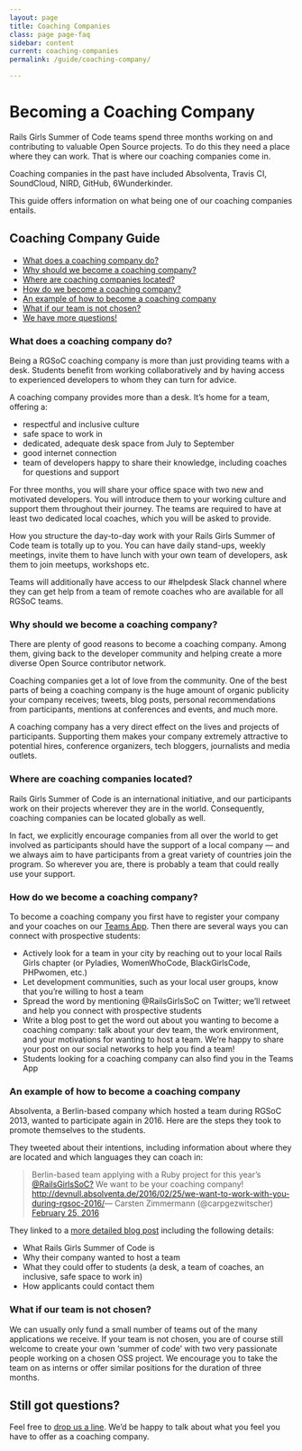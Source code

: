 ```yaml
---
layout: page
title: Coaching Companies
class: page page-faq
sidebar: content
current: coaching-companies
permalink: /guide/coaching-company/

---
```

<h1>Becoming a Coaching Company</h1>

Rails Girls Summer of Code teams spend three months working on and contributing to valuable Open Source projects. To do this they need a place where they can work. That is where our coaching companies come in.

Coaching companies in the past have included Absolventa, Travis CI, SoundCloud, NIRD, GitHub, 6Wunderkinder.

This guide offers information on what being one of our coaching companies entails.

<h2>Coaching Company Guide</h2>

* <a href="#q3">What does a coaching company do?</a>
* <a href="#q1">Why should we become a coaching company?</a>
* <a href="#q5">Where are coaching companies located?</a>
* <a href="#q6">How do we become a coaching company?</a>
* <a href="#q6a">An example of how to become a coaching company</a>
* <a href="#q4b">What if our team is not chosen?</a>
* <a href="#q7">We have more questions!</a>


<h3 id="q3">What does a coaching company do?</h3>

Being a RGSoC coaching company is more than just providing teams with a desk. Students benefit from working collaboratively and by having access to experienced developers to whom they can turn for advice.

A coaching company provides more than a desk. It’s home for a team, offering a:
<ul>
  <li>respectful and inclusive culture</li>
  <li>safe space to work in</li>
  <li>dedicated, adequate desk space from July to September</li>
  <li>good internet connection</li>
  <li>team of developers happy to share their knowledge, including coaches for questions and support</li>
</ul>

For three months, you will share your office space with two new and motivated developers. You will introduce them to your working culture and support them throughout their journey. The teams are required to have at least two dedicated local coaches, which you will be asked to provide.

How you structure the day-to-day work with your Rails Girls Summer of Code team is totally up to you. You can have daily stand-ups, weekly meetings, invite them to have lunch with your own team of developers, ask them to join meetups, workshops etc.

Teams will additionally have access to our #helpdesk Slack channel where they can get help from a team of remote coaches who are available for all RGSoC teams.

<h3 id="q1">Why should we become a coaching company?</h3>

There are plenty of good reasons to become a coaching company. Among them, giving back to the developer community and helping create a more diverse Open Source contributor network.

Coaching companies get a lot of love from the community. One of the best parts of being a coaching company is the huge amount of organic publicity your company receives; tweets, blog posts, personal recommendations from participants, mentions at conferences and events, and much more.

A coaching company has a very direct effect on the lives and projects of participants. Supporting them makes your company extremely attractive to potential hires, conference organizers, tech bloggers, journalists and media outlets.

<h3 id="q5">Where are coaching companies located?</h3>

Rails Girls Summer of Code is an international initiative, and our participants work on their projects wherever they are in the world. Consequently, coaching companies can be located globally as well.

In fact, we explicitly encourage companies from all over the world to get involved as participants should have the support of a local company — and we always aim to have participants from a great variety of countries join the program. So wherever you are, there is probably a team that could really use your support.

<h3 id="q6">How do we become a coaching company?</h3>

To become a coaching company you first have to register your company and your coaches on our <a href="https://teams.railsgirlssummerofcode.org">Teams App</a>. Then there are several ways you can connect with prospective students:
* Actively look for a team in your city by reaching out to your local Rails Girls chapter (or Pyladies, WomenWhoCode, BlackGirlsCode, PHPwomen, etc.)
* Let development communities, such as your local user groups, know that you’re willing to host a team
* Spread the word by mentioning @RailsGirlsSoC on Twitter; we’ll retweet and help you connect with prospective students
* Write a blog post to get the word out about you wanting to become a coaching company: talk about your dev team, the work environment, and your motivations for wanting to host a team. We’re happy to share your post on our social networks to help you find a team!
* Students looking for a coaching company can also find you in the Teams App

<h3 id="q6a">An example of how to become a coaching company</h3>

Absolventa, a Berlin-based company which hosted a team during RGSoC 2013, wanted to participate again in 2016. Here are the steps they took to promote themselves to the students.

They tweeted about their intentions, including information about where they are located and which languages they can coach in:

<blockquote class="twitter-tweet" lang="en"> Berlin-based team applying with a Ruby project for this year’s <a href="https://twitter.com/RailsgirlsSoc">@RailsGirlsSoC?</a> We want to be your coaching company! <a href="http://devnull.absolventa.de/2016/02/25/we-want-to-work-with-you-during-rgsoc-2016/">http://devnull.absolventa.de/2016/02/25/we-want-to-work-with-you-during-rgsoc-2016/</a>&mdash; Carsten Zimmermann (@carpgezwitscher) <a href="https://twitter.com/carpgezwitscher/status/702878302642507776">February 25, 2016</a></blockquote>

They linked to a <a href="http://devnull.absolventa.de/2016/02/25/we-want-to-work-with-you-during-rgsoc-2016/">more detailed blog post</a> including the following details:

* What Rails Girls Summer of Code is
* Why their company wanted to host a team
* What they could offer to students (a desk, a team of coaches, an inclusive, safe space to work in)
* How applicants could contact them

<h3 id="q4b">What if our team is not chosen?</h3>

We can usually only fund a small number of teams out of the many applications we receive. If your team is not chosen, you are of course still welcome to create your own ‘summer of code’ with two very passionate people working on a chosen OSS project. We encourage you to take the team on as interns or offer similar positions for the duration of three months.

<h2 id="q7">Still got questions?</h2>

Feel free to <a href="mailto:contact@rgsoc.org">drop us a line</a>. We’d be happy to talk about what you feel you have to offer as a coaching company.
